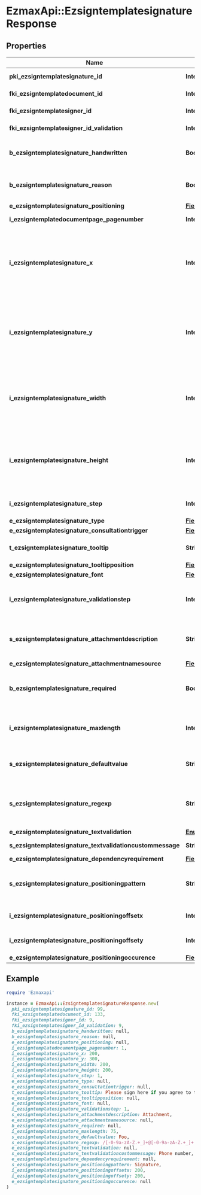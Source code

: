 # EzmaxApi::EzsigntemplatesignatureResponse

## Properties

| Name | Type | Description | Notes |
| ---- | ---- | ----------- | ----- |
| **pki_ezsigntemplatesignature_id** | **Integer** | The unique ID of the Ezsigntemplatesignature |  |
| **fki_ezsigntemplatedocument_id** | **Integer** | The unique ID of the Ezsigntemplatedocument |  |
| **fki_ezsigntemplatesigner_id** | **Integer** | The unique ID of the Ezsigntemplatesigner |  |
| **fki_ezsigntemplatesigner_id_validation** | **Integer** | The unique ID of the Ezsigntemplatesigner | [optional] |
| **b_ezsigntemplatesignature_handwritten** | **Boolean** | Whether the Ezsigntemplatesignature must be handwritten or not when eEzsigntemplatesignatureType &#x3D; Signature. | [optional] |
| **b_ezsigntemplatesignature_reason** | **Boolean** | Whether the Ezsigntemplatesignature must include a reason or not when eEzsigntemplatesignatureType &#x3D; Signature. | [optional] |
| **e_ezsigntemplatesignature_positioning** | [**FieldEEzsigntemplatesignaturePositioning**](FieldEEzsigntemplatesignaturePositioning.md) |  | [optional] |
| **i_ezsigntemplatedocumentpage_pagenumber** | **Integer** | The page number in the Ezsigntemplatedocument |  |
| **i_ezsigntemplatesignature_x** | **Integer** | The X coordinate (Horizontal) where to put the Ezsigntemplatesignature on the page.  Coordinate is calculated at 100dpi (dot per inch). So for example, if you want to put the Ezsigntemplatesignature 2 inches from the left border of the page, you would use \&quot;200\&quot; for the X coordinate. | [optional] |
| **i_ezsigntemplatesignature_y** | **Integer** | The Y coordinate (Vertical) where to put the Ezsigntemplatesignature on the page.  Coordinate is calculated at 100dpi (dot per inch). So for example, if you want to put the Ezsigntemplatesignature 3 inches from the top border of the page, you would use \&quot;300\&quot; for the Y coordinate. | [optional] |
| **i_ezsigntemplatesignature_width** | **Integer** | The width of the Ezsigntemplatesignature.  Size is calculated at 100dpi (dot per inch). So for example, if you want the Ezsigntemplatesignature to have a width of 2 inches, you would use \&quot;200\&quot; for the iEzsigntemplatesignatureWidth. | [optional] |
| **i_ezsigntemplatesignature_height** | **Integer** | The height of the Ezsigntemplatesignature.  Size is calculated at 100dpi (dot per inch). So for example, if you want the Ezsigntemplatesignature to have an height of 2 inches, you would use \&quot;200\&quot; for the iEzsigntemplatesignatureHeight. | [optional] |
| **i_ezsigntemplatesignature_step** | **Integer** | The step when the Ezsigntemplatesigner will be invited to sign |  |
| **e_ezsigntemplatesignature_type** | [**FieldEEzsigntemplatesignatureType**](FieldEEzsigntemplatesignatureType.md) |  |  |
| **e_ezsigntemplatesignature_consultationtrigger** | [**FieldEEzsigntemplatesignatureConsultationtrigger**](FieldEEzsigntemplatesignatureConsultationtrigger.md) |  | [optional] |
| **t_ezsigntemplatesignature_tooltip** | **String** | A tooltip that will be presented to Ezsigntemplatesigner about the Ezsigntemplatesignature | [optional] |
| **e_ezsigntemplatesignature_tooltipposition** | [**FieldEEzsigntemplatesignatureTooltipposition**](FieldEEzsigntemplatesignatureTooltipposition.md) |  | [optional] |
| **e_ezsigntemplatesignature_font** | [**FieldEEzsigntemplatesignatureFont**](FieldEEzsigntemplatesignatureFont.md) |  | [optional] |
| **i_ezsigntemplatesignature_validationstep** | **Integer** | The step when the Ezsigntemplatesigner will be invited to validate the Ezsigntemplatesignature of eEzsigntemplatesignatureType Attachments | [optional] |
| **s_ezsigntemplatesignature_attachmentdescription** | **String** | The description attached to the attachment name added in Ezsigntemplatesignature of eEzsigntemplatesignatureType Attachments | [optional] |
| **e_ezsigntemplatesignature_attachmentnamesource** | [**FieldEEzsigntemplatesignatureAttachmentnamesource**](FieldEEzsigntemplatesignatureAttachmentnamesource.md) |  | [optional] |
| **b_ezsigntemplatesignature_required** | **Boolean** | Whether the Ezsigntemplatesignature is required or not. This field is relevant only with Ezsigntemplatesignature with eEzsigntemplatesignatureType &#x3D; Attachments. | [optional] |
| **i_ezsigntemplatesignature_maxlength** | **Integer** | The maximum length for the value in the Ezsigntemplatesignature  This can only be set if eEzsigntemplatesignatureType is **FieldText** or **FieldTextarea** | [optional] |
| **s_ezsigntemplatesignature_defaultvalue** | **String** | The default value for the Ezsigntemplatesignature  You can use the codes below and they will be replaced at signature time.    | Code | Description | Example | | ------------------------- | ------------ | ------------ | | {sUserFirstname} | The first name of the contact | John | | {sUserLastname} | The last name of the contact | Doe | | {sUserJobtitle} | The job title | Sales Representative | | {sCompany} | Company name | eZmax Solutions Inc. | | {sEmailAddress} | The email address | email@example.com | | {sPhoneE164} | A phone number in E.164 Format | +15149901516 | | {sPhoneE164Cell} | A phone number in E.164 Format | +15149901516 | | [optional] |
| **s_ezsigntemplatesignature_regexp** | **String** | A regular expression to indicate what values are acceptable for the Ezsigntemplatesignature.  This can only be set if eEzsigntemplatesignatureType is **Text** or **Textarea** | [optional] |
| **e_ezsigntemplatesignature_textvalidation** | [**EnumTextvalidation**](EnumTextvalidation.md) |  | [optional] |
| **s_ezsigntemplatesignature_textvalidationcustommessage** | **String** | Description of validation rule. Show by signatory. | [optional] |
| **e_ezsigntemplatesignature_dependencyrequirement** | [**FieldEEzsigntemplatesignatureDependencyrequirement**](FieldEEzsigntemplatesignatureDependencyrequirement.md) |  | [optional] |
| **s_ezsigntemplatesignature_positioningpattern** | **String** | The string pattern to search for the positioning. **This is not a regexp**  This will be required if **eEzsigntemplatesignaturePositioning** is set to **PerCoordinates** | [optional] |
| **i_ezsigntemplatesignature_positioningoffsetx** | **Integer** | The offset X  This will be required if **eEzsigntemplatesignaturePositioning** is set to **PerCoordinates** | [optional] |
| **i_ezsigntemplatesignature_positioningoffsety** | **Integer** | The offset Y  This will be required if **eEzsigntemplatesignaturePositioning** is set to **PerCoordinates** | [optional] |
| **e_ezsigntemplatesignature_positioningoccurence** | [**FieldEEzsigntemplatesignaturePositioningoccurence**](FieldEEzsigntemplatesignaturePositioningoccurence.md) |  | [optional] |

## Example

```ruby
require 'Ezmaxapi'

instance = EzmaxApi::EzsigntemplatesignatureResponse.new(
  pki_ezsigntemplatesignature_id: 99,
  fki_ezsigntemplatedocument_id: 133,
  fki_ezsigntemplatesigner_id: 9,
  fki_ezsigntemplatesigner_id_validation: 9,
  b_ezsigntemplatesignature_handwritten: null,
  b_ezsigntemplatesignature_reason: null,
  e_ezsigntemplatesignature_positioning: null,
  i_ezsigntemplatedocumentpage_pagenumber: 1,
  i_ezsigntemplatesignature_x: 200,
  i_ezsigntemplatesignature_y: 300,
  i_ezsigntemplatesignature_width: 200,
  i_ezsigntemplatesignature_height: 200,
  i_ezsigntemplatesignature_step: 1,
  e_ezsigntemplatesignature_type: null,
  e_ezsigntemplatesignature_consultationtrigger: null,
  t_ezsigntemplatesignature_tooltip: Please sign here if you agree to the terms,
  e_ezsigntemplatesignature_tooltipposition: null,
  e_ezsigntemplatesignature_font: null,
  i_ezsigntemplatesignature_validationstep: 1,
  s_ezsigntemplatesignature_attachmentdescription: Attachment,
  e_ezsigntemplatesignature_attachmentnamesource: null,
  b_ezsigntemplatesignature_required: null,
  i_ezsigntemplatesignature_maxlength: 75,
  s_ezsigntemplatesignature_defaultvalue: Foo,
  s_ezsigntemplatesignature_regexp: /[-0-9a-zA-Z.+_]+@[-0-9a-zA-Z.+_]+.[a-zA-Z]{2,4}/,
  e_ezsigntemplatesignature_textvalidation: null,
  s_ezsigntemplatesignature_textvalidationcustommessage: Phone number,
  e_ezsigntemplatesignature_dependencyrequirement: null,
  s_ezsigntemplatesignature_positioningpattern: Signature,
  i_ezsigntemplatesignature_positioningoffsetx: 200,
  i_ezsigntemplatesignature_positioningoffsety: 200,
  e_ezsigntemplatesignature_positioningoccurence: null
)
```

